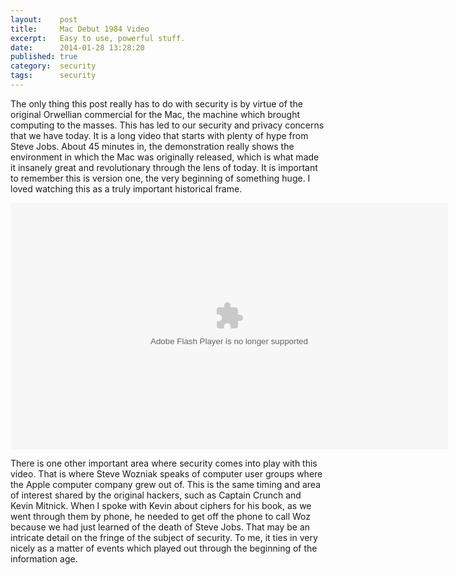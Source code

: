 ```yaml
---
layout:    post
title:     Mac Debut 1984 Video
excerpt:   Easy to use, powerful stuff.
date:      2014-01-28 13:28:20
published: true
category:  security
tags:      security
---
```


The only thing this post really has to do with security is by virtue of the original Orwellian commercial for the Mac, the machine which brought computing to the masses. This has led to our security and privacy concerns that we have today. It is a long video that starts with plenty of hype from Steve Jobs. About 45 minutes in, the demonstration really shows the environment in which the Mac was originally released, which is what made it insanely great and revolutionary through the lens of today. It is important to remember this is version one, the very beginning of something huge. I loved watching this as a truly important historical frame.

<object id="flashObj" width="700" height="394" classid="clsid:D27CDB6E-AE6D-11cf-96B8-444553540000" codebase="http://download.macromedia.com/pub/shockwave/cabs/flash/swflash.cab#version=9,0,47,0"><param name="movie" value="http://c.brightcove.com/services/viewer/federated_f9?isVid=1&isUI=1" /><param name="bgcolor" value="#FFFFFF" /><param name="flashVars" value="videoId=3105676330001&playerID=1917933886001&playerKey=AQ~~,AAAAABGEUMg~,hNlIXLTZFZn-NQOazMchMDWH0SI1hX7f&domain=embed&dynamicStreaming=true" /><param name="base" value="http://admin.brightcove.com" /><param name="seamlesstabbing" value="false" /><param name="allowFullScreen" value="true" /><param name="swLiveConnect" value="true" /><param name="allowScriptAccess" value="always" /><embed src="http://c.brightcove.com/services/viewer/federated_f9?isVid=1&isUI=1" bgcolor="#FFFFFF" flashVars="videoId=3105676330001&playerID=1917933886001&playerKey=AQ~~,AAAAABGEUMg~,hNlIXLTZFZn-NQOazMchMDWH0SI1hX7f&domain=embed&dynamicStreaming=true" base="http://admin.brightcove.com" name="flashObj" width="700" height="394" seamlesstabbing="false" type="application/x-shockwave-flash" allowFullScreen="true" allowScriptAccess="always" swLiveConnect="true" pluginspage="http://www.macromedia.com/shockwave/download/index.cgi?P1_Prod_Version=ShockwaveFlash"></embed></object>

There is one other important area where security comes into play with this video. That is where Steve Wozniak speaks of computer user groups where the Apple computer company grew out of. This is the same timing and area of interest shared by the original hackers, such as Captain Crunch and Kevin Mitnick. When I spoke with Kevin about ciphers for his book, as we went through them by phone, he needed to get off the phone to call Woz because we had just learned of the death of Steve Jobs. That may be an intricate detail on the fringe of the subject of security. To me, it ties in very nicely as a matter of events which played out through the beginning of the information age.
